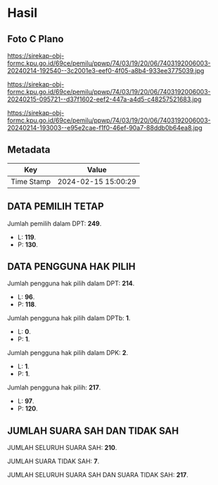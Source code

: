# Hasil

## Foto C Plano

https://sirekap-obj-formc.kpu.go.id/69ce/pemilu/ppwp/74/03/19/20/06/7403192006003-20240214-192540--3c2001e3-eef0-4f05-a8b4-933ee3775039.jpg

https://sirekap-obj-formc.kpu.go.id/69ce/pemilu/ppwp/74/03/19/20/06/7403192006003-20240215-095721--d37f1602-eef2-447a-a4d5-c48257521683.jpg

https://sirekap-obj-formc.kpu.go.id/69ce/pemilu/ppwp/74/03/19/20/06/7403192006003-20240214-193003--e95e2cae-f1f0-46ef-90a7-88ddb0b64ea8.jpg


## Metadata

| Key        | Value               |
| ---------- | ------------------- |
| Time Stamp | 2024-02-15 15:00:29 |


## DATA PEMILIH TETAP

Jumlah pemilih dalam DPT: **249**.
 * L: **119**.
 * P: **130**.

## DATA PENGGUNA HAK PILIH

Jumlah pengguna hak pilih dalam DPT: **214**.
 * L: **96**.
 * P: **118**.

Jumlah pengguna hak pilih dalam DPTb: **1**.
 * L: **0**.
 * P: **1**.

Jumlah pengguna hak pilih dalam DPK: **2**.
 * L: **1**.
 * P: **1**.

Jumlah pengguna hak pilih: **217**.
 * L: **97**.
 * P: **120**.

## JUMLAH SUARA SAH DAN TIDAK SAH

JUMLAH SELURUH SUARA SAH: **210**.

JUMLAH SUARA TIDAK SAH: **7**.

JUMLAH SELURUH SUARA SAH DAN SUARA TIDAK SAH: **217**.


